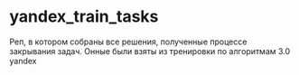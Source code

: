 # yandex_train_tasks
Реп, в котором собраны все решения, полученные процессе закрывания задач. Онные были взяты из тренировки по алгоритмам 3.0 yandex 
